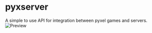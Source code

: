 # pyxserver
A simple to use API for integration between pyxel games and servers.
![Preview](https://github.com/FloppiDisk/pyxserver/blob/66bbfd4615d86af38802eb5bc67ebbbffd7e365e/Preview.gif)

